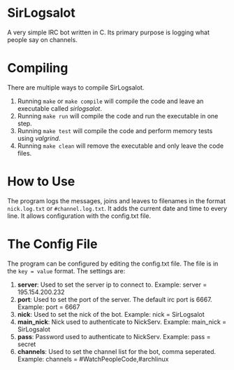 # SirLogsalot
A very simple IRC bot written in C. Its primary purpose is logging what people say on channels.

# Compiling
There are multiple ways to compile SirLogsalot.

1. Running `make` or `make compile` will compile the code and leave an executable called _sirlogsalot_.
2. Running `make run` will compile the code and run the executable in one step.
3. Running `make test` will compile the code and perform memory tests using _valgrind_.
4. Running `make clean` will remove the executable and only leave the code files.

# How to Use
The program logs the messages, joins and leaves to filenames in the format `nick.log.txt` or `#channel.log.txt`. It adds the current date and time to every line. It allows configuration with the config.txt file.

# The Config File
The program can be configured by editing the config.txt file. The file is in the `key = value` format. The settings are:

1. **server**: Used to set the server ip to connect to. Example: server = 195.154.200.232
2. **port**: Used to set the port of the server. The default irc port is 6667. Example: port = 6667
3. **nick**: Used to set the nick of the bot. Example: nick = SirLogsalot
4. **main_nick**: Nick used to authenticate to NickServ. Example: main_nick = SirLogsalot
5. **pass**: Password used to authenticate to NickServ. Example: pass = secret
6. **channels**: Used to set the channel list for the bot, comma seperated. Example: channels = #WatchPeopleCode,#archlinux
